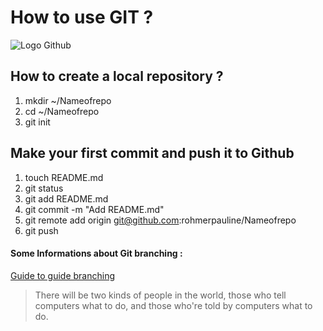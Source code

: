 # How to use GIT ?

![Logo Github](https://static.skyminds.net/2019/08/github-social-coding-compressor.png)

## How to create a local repository ?

1. mkdir ~/Nameofrepo
2. cd ~/Nameofrepo
3. git init

## Make your first commit and push it to Github

1. touch README.md
2. git status
3. git add README.md
4. git commit -m "Add README.md"
5. git remote add origin git@github.com:rohmerpauline/Nameofrepo
6. git push

#### Some Informations about Git branching : 
[Guide to guide branching](https://opensource.com/article/18/5/git-branching)

> There will be two kinds of people in the world, those who tell computers what to do, and those who're told by computers what to do.
